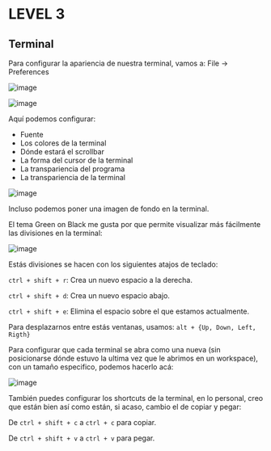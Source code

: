 # LEVEL 3

## Terminal

Para configurar la apariencia de nuestra terminal, vamos a: File -> Preferences

![image](https://github.com/Inf0sth/Kali-linux-Custom/assets/106565371/9c841cd1-0d8f-4ba4-a7b8-2acd53d127e7)

![image](https://github.com/Inf0sth/Kali-linux-Custom/assets/106565371/d9aa90f5-e606-4084-bc75-f27340f08c9d)

Aquí podemos configurar:
- Fuente
- Los colores de la terminal
- Dónde estará el scrollbar
- La forma del cursor de la terminal
- La transpariencia del programa
- La transpariencia de la terminal

![image](https://github.com/Inf0sth/Kali-linux-Custom/assets/106565371/93c20a2e-0d8c-4ca5-9b56-f40acc0239d6)

Incluso podemos poner una imagen de fondo en la terminal.

El tema Green on Black me gusta por que permite visualizar más fácilmente las divisiones en la terminal:

![image](https://github.com/Inf0sth/Kali-linux-Custom/assets/106565371/25af77a1-ea00-4409-a02b-da500ac650f5)

Estás divisiones se hacen con los siguientes atajos de teclado:

`ctrl + shift + r`: Crea un nuevo espacio a la derecha. 

`ctrl + shift + d`: Crea un nuevo espacio abajo.

`ctrl + shift + e`: Elimina el espacio sobre el que estamos actualmente.

Para desplazarnos entre estás ventanas, usamos: `alt + {Up, Down, Left, Rigth}`

Para configurar que cada terminal se abra como una nueva (sin posicionarse dónde estuvo la ultima vez que le abrimos en un workspace), 
con un tamaño especifico, podemos hacerlo acá:

![image](https://github.com/Inf0sth/Kali-linux-Custom/assets/106565371/6b97897d-a88c-4888-a267-44038a3167a0)

También puedes configurar los shortcuts de la terminal, en lo personal, creo que están bien así como están, si acaso, cambio el de copiar y pegar:

De `ctrl + shift + c` a `ctrl + c` para copiar.

De `ctrl + shift + v` a `ctrl + v` para pegar.
